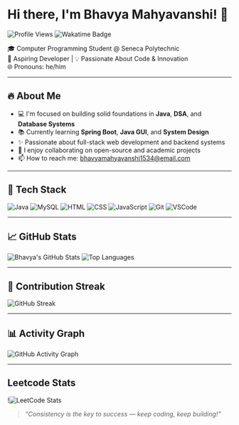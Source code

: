 # Hi there, I'm Bhavya Mahyavanshi! 👋

![Profile Views](https://komarev.com/ghpvc/?username=Bhavya-mahyavanshi&color=brightgreen)
![Wakatime Badge](https://wakatime.com/badge/github/Bhavya-mahyavanshi/Bhavya-mahyavanshi.svg)

🎓 Computer Programming Student @ Seneca Polytechnic  
🚀 Aspiring Developer | 💡 Passionate About Code & Innovation  
🌐 Pronouns: he/him

---

## 🔥 About Me

- 💻 I'm focused on building solid foundations in **Java**, **DSA**, and **Database Systems**
- 📚 Currently learning **Spring Boot**, **Java GUI**, and **System Design**
- ✨ Passionate about full-stack web development and backend systems
- 🤝 I enjoy collaborating on open-source and academic projects
- 📫 How to reach me: [bhavyamahyavanshi1534@email.com](mailto:bhavyamahyavanshi1534@email.com)

---

## 🧰 Tech Stack

![Java](https://img.shields.io/badge/Java-ED8B00?style=flat&logo=java&logoColor=white)
![MySQL](https://img.shields.io/badge/MySQL-005C84?style=flat&logo=mysql&logoColor=white)
![HTML](https://img.shields.io/badge/HTML5-E34F26?style=flat&logo=html5&logoColor=white)
![CSS](https://img.shields.io/badge/CSS3-1572B6?style=flat&logo=css3&logoColor=white)
![JavaScript](https://img.shields.io/badge/JavaScript-F7DF1E?style=flat&logo=javascript&logoColor=black)
![Git](https://img.shields.io/badge/Git-F05032?style=flat&logo=git&logoColor=white)
![VSCode](https://img.shields.io/badge/VS%20Code-007ACC?style=flat&logo=visual-studio-code&logoColor=white)

---

## 📈 GitHub Stats

![Bhavya's GitHub Stats](https://github-readme-stats.vercel.app/api?username=Bhavya-mahyavanshi&show_icons=true&theme=tokyonight)
![Top Languages](https://github-readme-stats.vercel.app/api/top-langs/?username=Bhavya-mahyavanshi&layout=compact&theme=tokyonight)

---

## 🔄 Contribution Streak

![GitHub Streak](https://github-readme-streak-stats.herokuapp.com/?user=Bhavya-mahyavanshi&theme=tokyonight)

---

## 📊 Activity Graph

![GitHub Activity Graph](https://github-readme-activity-graph.vercel.app/graph?username=Bhavya-mahyavanshi&theme=github-compact)

---

## Leetcode Stats

!![LeetCode Stats](https://leetcard.jacoblin.cool/bhavya1534)


> _“Consistency is the key to success — keep coding, keep building!”_
